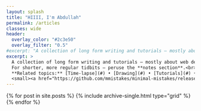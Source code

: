 ```yaml
---
layout: splash
title: "HIIII, I'm Abdullah"
permalink: /articles
classes: wide
header:
  overlay_color: "#2c3e50"
  overlay_filter: "0.5"
#excerpt: "A collection of long form writing and tutorials — mostly about web development and design.<br><br>For shorter, more regular tidbits — peruse the **notes section**.<br><br>**Related topics:** [Time-lapse](#) • [Drawing](#) • [Tutorials](#) • [Static Sites](#)"
excerpt: >
  A collection of long form writing and tutorials — mostly about web development and design.<br><br>
  For shorter, more regular tidbits — peruse the **notes section**.<br><br>
  **Related topics:** [Time-lapse](#) • [Drawing](#) • [Tutorials](#) • [Static Sites](#)"
  <small><a href="https://github.com/mmistakes/minimal-mistakes/releases/tag/4.27.3">Latest release v4.27.3</a></small>
---
```


<!-- Articles Grid Section -->
<div class="entries-grid">
  {% for post in site.posts %}
    {% include archive-single.html type="grid" %}
  {% endfor %}
</div>